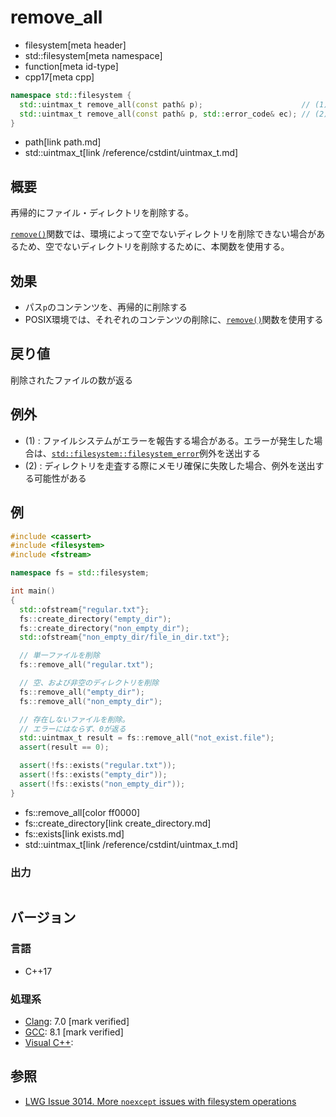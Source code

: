 # remove_all
* filesystem[meta header]
* std::filesystem[meta namespace]
* function[meta id-type]
* cpp17[meta cpp]

```cpp
namespace std::filesystem {
  std::uintmax_t remove_all(const path& p);                      // (1)
  std::uintmax_t remove_all(const path& p, std::error_code& ec); // (2)
}
```
* path[link path.md]
* std::uintmax_t[link /reference/cstdint/uintmax_t.md]

## 概要
再帰的にファイル・ディレクトリを削除する。

[`remove()`](remove.md)関数では、環境によって空でないディレクトリを削除できない場合があるため、空でないディレクトリを削除するために、本関数を使用する。


## 効果
- パス`p`のコンテンツを、再帰的に削除する
- POSIX環境では、それぞれのコンテンツの削除に、[`remove()`](https://web.archive.org/web/20230207183630/http://linuxjm.osdn.jp/html/LDP_man-pages/man3/remove.3.html)関数を使用する


## 戻り値
削除されたファイルの数が返る


## 例外
- (1) : ファイルシステムがエラーを報告する場合がある。エラーが発生した場合は、[`std::filesystem::filesystem_error`](filesystem_error.md)例外を送出する
- (2) : ディレクトリを走査する際にメモリ確保に失敗した場合、例外を送出する可能性がある


## 例
```cpp example
#include <cassert>
#include <filesystem>
#include <fstream>

namespace fs = std::filesystem;

int main()
{
  std::ofstream{"regular.txt"};
  fs::create_directory("empty_dir");
  fs::create_directory("non_empty_dir");
  std::ofstream{"non_empty_dir/file_in_dir.txt"};

  // 単一ファイルを削除
  fs::remove_all("regular.txt");

  // 空、および非空のディレクトリを削除
  fs::remove_all("empty_dir");
  fs::remove_all("non_empty_dir");

  // 存在しないファイルを削除。
  // エラーにはならず、0が返る
  std::uintmax_t result = fs::remove_all("not_exist.file");
  assert(result == 0);

  assert(!fs::exists("regular.txt"));
  assert(!fs::exists("empty_dir"));
  assert(!fs::exists("non_empty_dir"));
}
```
* fs::remove_all[color ff0000]
* fs::create_directory[link create_directory.md]
* fs::exists[link exists.md]
* std::uintmax_t[link /reference/cstdint/uintmax_t.md]

### 出力
```
```

## バージョン
### 言語
- C++17

### 処理系
- [Clang](/implementation.md#clang): 7.0 [mark verified]
- [GCC](/implementation.md#gcc): 8.1 [mark verified]
- [Visual C++](/implementation.md#visual_cpp):


## 参照
- [LWG Issue 3014. More `noexcept` issues with filesystem operations](https://wg21.cmeerw.net/lwg/issue3014)

